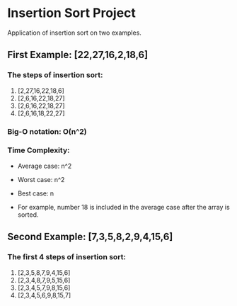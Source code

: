 # Insertion Sort Project
Application of insertion sort on two examples.

## First Example: [22,27,16,2,18,6] 

### The steps of insertion sort:
1. [2,27,16,22,18,6] 
2. [2,6,16,22,18,27] 
3. [2,6,16,22,18,27] 
4. [2,6,16,18,22,27] 

### Big-O notation: O(n^2)

### Time Complexity: 
- Average case: n^2
- Worst case: n^2
- Best case: n

- For example, number 18 is included in the average case after the array is sorted. 

## Second Example: [7,3,5,8,2,9,4,15,6] 

### The first 4 steps of insertion sort:
1. [2,3,5,8,7,9,4,15,6] 
2. [2,3,4,8,7,9,5,15,6] 
3. [2,3,4,5,7,9,8,15,6] 
4. [2,3,4,5,6,9,8,15,7] 